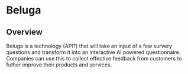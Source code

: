 #  Beluga
## Overview
Beluga is a technology (API?) that will take an input of a few survery questions and transform it into an interactive AI powered questionnaire. Companies can use this to collect effective feedback from customers to futher improve their products and services.
